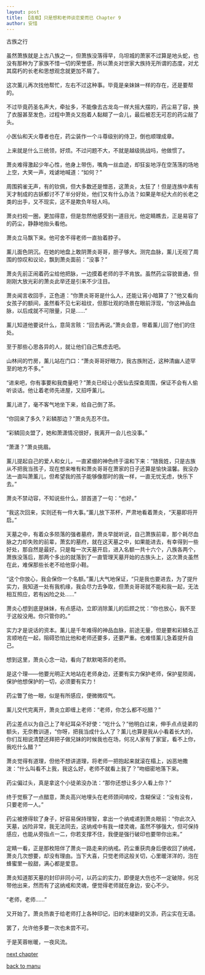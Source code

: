 ```yaml
---
layout: post
title: 【连载】只是想和老师谈恋爱而已 Chapter 9
author: 安惜
---
```




古族之行<br><br>虽然萧族就是上古八族之一，但萧族没落得早，乌坦城的萧家不过算是地头蛇，也没有那种为了家族不惜一切的荣誉感，所以萧炎对世家大族持无所谓的态度，对尤其腐朽的长老和思想观念就更加不屑了。<br><br>这次薰儿再次找他帮忙，左右不过这种事。毕竟是亲妹妹一样的存在，还是要帮的。<br><br>不过毕竟药圣名声大，牵扯多，不能像去古龙岛一样大摇大摆的，药尘易了容，换了衣服甚至发色，过程中萧炎又抱着人黏糊了一会儿，最后被忍无可忍的药尘敲了头。<br><br>小医仙和天火尊者也在，药尘装作一个斗尊级别的侍卫，倒也顺理成章。<br><br>上来就是什么三统领，好烦。不过问题不大，不就是越级挑战吗，他做惯了。<br><br>萧炎难得激起少年心性，他身上带伤，嘴角一丝血迹，却狂妄地浮在空荡荡的场地上空，大笑一声，戏谑地喊道：“如何？”<br><br>周围鸦雀无声，有的钦佩，但大多数还是憎恶，这萧炎，太狂了！但是连族中素有天才制成的古妖都讨不了半分好处，他们又有什么办法？如果是年纪大点的长老之类的出手，又不现实，这不是欺负年轻人吗。<br><br>萧炎扫视一圈，更加得意，但是忽然他感受到一道目光，他定睛瞧去，正是易容了的药尘，静静地抬头看他。<br><br>萧炎立马飘下来。他可舍不得老师一直抬着脖子。<br><br>薰儿面色阴沉。在她的地盘上敢阴萧炎哥哥，胆子够大。测完血脉，薰儿无视了周围的惊叹和议论，飘到萧炎面前：“没事？”<br><br>萧炎先前正闹着药尘给他把脉，一边摸着老师的手不肯放。虽然药尘容貌普通，但刚刚大放光彩的萧炎此举还是引来不少注目。<br><br>萧炎闻言收回手，正色道：“你萧炎哥哥是什么人，还能让宵小暗算了？”他又看向女孩子的额间，虽然看不见七彩祖纹，但那壮观的场景在眼前浮现，“你这神品血脉，以后成就不可限量，只是……”<br><br>薰儿知道他要说什么，意简言赅：“回去再说。”萧炎会意，带着薰儿回了他们的住处。<br><br>至于那些心思各异的人，就让他们自己焦虑去吧。<br><br>山林间的竹房，薰儿站在门口：“萧炎哥哥好眼力，我古族附近，这种清幽人迹罕至的地方不多。”<br><br>“进来吧，你有事要和我商量吧？”萧炎已经让小医仙去探查周围，保证不会有人偷听谈话。他让着老师先进屋，又招呼薰儿。<br><br>薰儿进了，毫不客气地坐下来，给自己倒了茶。<br><br>“你回来了多久？彩鳞那边？”萧炎先忍不住。<br><br>“彩鳞回炎盟了，她和萧潇情况很好，我离开一会儿也没事。”<br><br>“萧潇？”萧炎挑眉。<br><br>薰儿提起自己的爱人和女儿，一直紧绷的神色终于温和下来：“随我姓，只是古族从不把我当孩子，现在想来唯有和萧炎哥哥在萧家的日子还算是愉快温馨。我没办法一直叫萧薰儿，但希望我的孩子能够像那时的我一样，一直无忧无虑，快乐下去。”<br><br>萧炎不禁动容，不知说些什么，颔首道了一句：“也好。”<br><br>“我这次回来，实则还有一件大事。”薰儿放下茶杯，严肃地看着萧炎，“天墓即将开启。”<br><br>天墓之中，有着众多陨落的强者墓府，萧炎早就听说，自己萧族前辈，那个耗尽血脉之力却失败的前辈，萧玄的墓府，就在这天墓之中，如果能进去，有幸得到一些好处，那自然是最好。只是每一次天墓开启，进入名额一共十六个，八族各两个，萧族没落后，那两个多出的就落到了一直管理天墓开始的古族头上，这次萧炎虽然在此，难保那些长老不给他穿小鞋。<br><br>“这个你放心，我会保你一个名额。”薰儿大气地保证，“只是我也要进去，为了提升实力，我知道一处有我机缘，我会尽力去争取，但萧炎哥哥就不能和我一起，无法相互照应，若有凶险之处……”<br><br>萧炎心想到底是妹妹，有点感动，立即消除薰儿的后顾之忧：“你也放心，我不至于这般没用。你只管你的。”<br><br>实力才是说话的资本。薰儿是千年难得的神品血脉，前途无量，但是要和彩鳞名正言顺地在一起，阻碍恐怕比他和老师还要多，还要严重。也难怪薰儿急着提升自己。<br><br>想到这里，萧炎心念一动，看向了默默喝茶的老师。<br><br>是这个理——他要光明正大地站在老师身边，还要有实力保护老师，保护星陨阁，保护他想保护的一切，必须要有实力！<br><br>药尘瞥了他一眼，似是有所感应，便微微叹气。<br><br>薰儿交代完离开，萧炎立即缠上老师：“老师，你怎么都不吃醋？”<br><br>药尘差点以为自己上了年纪耳朵不好使：“吃什么？”他明白过来，伸手点点徒弟的额头，无奈教训道，“你呀，把我当成什么人了？薰儿也算是我从小看着长大的，你们互相说清楚还拜把子做兄妹的时候我也在场，何况人家有了家室，看不上你，我吃什么醋？”<br><br>萧炎觉得有道理，但他不想讲道理，将老师一把抱起来就滚在榻上，凶恶地撒泼：“什么叫看不上我，我这么好，老师不就看上我了？”吻细密地落下来。<br><br>药尘偏过头，真是拿这个小徒弟没办法：“那你还想让多少人看上你？”<br><br>终于觉察了一点醋意，萧炎高兴地埋头在老师颈间啃咬，含糊保证：“没有没有，只要老师一人。”<br><br>药尘被撩得软了身子，好容易保持理智，拿出一个纳戒递到萧炎眼前：“你此次入天墓，凶险非常，我无法同去，这纳戒中有我一缕灵魂，虽然不够强大，但可保持感应，也能从旁指点一二，你若支撑不住，我便是强行破印也要带你出来。”<br><br>定睛一看，正是那枚陪伴了萧炎一路走来的纳戒。药尘重获肉身后便收回了纳戒，萧炎几次想要，却没有理由。当下大喜，只觉老师这般关切，心里暖洋洋的，泡在蜂蜜里一般甜，满心都是爱意。<br><br>萧炎知道那天墓的封印非同小可，以药尘的实力，即便是大伤也不一定破除，何况带他出来，然而有了这纳戒和灵魂，便觉得老师就在身边，安心不少。<br><br>“老师，老师……”<br><br>又开始了。萧炎热衷于给老师打上各种印记，旧的未褪新的又添，药尘实在无语。<br><br>罢了，允许他多要一次也未尝不可。<br><br>于是芙蓉帐暖，一夜风流。

[next chapter](https://allforyanchen.github.io/2020/07/19/post-43-chapter-10.html)

[back to manu](https://allforyanchen.github.io/2020/07/19/post-43.html)
